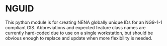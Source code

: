 # NGUID
This python module is for creating NENA globally unique IDs for an NG9-1-1 compliant GIS. Abbreviations and expected feature class names are currently hard-coded due to use on a single workstation, but should be obvious enough to replace and update when more flexibility is needed.
